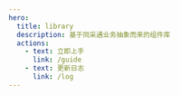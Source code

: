 ```yaml
---
hero:
  title: library
  description: 基于同采通业务抽象而来的组件库
  actions:
    - text: 立即上手
      link: /guide
    - text: 更新日志
      link: /log
---
```

